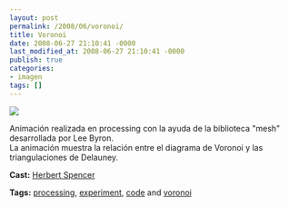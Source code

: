 ```yaml
---
layout: post
permalink: /2008/06/voronoi/
title: Voronoi
date: 2008-06-27 21:10:41 -0000
last_modified_at: 2008-06-27 21:10:41 -0000
publish: true
categories:
- imagen
tags: []
---
```

[![](http://ts.vimeo.com/572/786/57278659_200.jpg)](http://vimeo.com/1244557)

Animación realizada en processing con la ayuda de la biblioteca "mesh" desarrollada por Lee Byron.  
La animación muestra la relación entre el diagrama de Voronoi y las triangulaciones de Delauney.

**Cast:** [Herbert Spencer](http://hspencer)

**Tags:** [processing](http://vimeo.com/tag%3Aprocessing), [experiment](http://vimeo.com/tag%3Aexperiment), [code](http://vimeo.com/tag%3Acode) and [voronoi](http://vimeo.com/tag%3Avoronoi)
